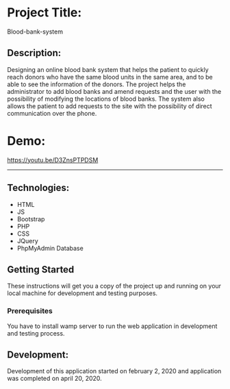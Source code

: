 # Project Title:

 Blood-bank-system

## Description:

Designing an online blood bank system that helps the patient to quickly reach donors who have the same blood units in the same area, and to be able to see the information of the donors.
The project helps the administrator to add blood banks and amend requests and the user with the possibility of modifying the locations of blood banks.
The system also allows the patient to add requests to the site with the possibility of direct communication over the phone.




# Demo:

https://youtu.be/D3ZnsPTPDSM

--------------------------------------------------------------------------------------------------------------------------------------------------------------------    


## Technologies:

   - HTML
   - JS
   - Bootstrap
   - PHP
   - CSS
   - JQuery
   - PhpMyAdmin Database

## Getting Started

These instructions will get you a copy of the project up and running on your local machine for development and testing purposes.

  ### Prerequisites

   You have to install wamp server to run the web application in development and testing process.
## Development:

Development of this application started on february 2, 2020 and application was completed on april 20, 2020.
 
